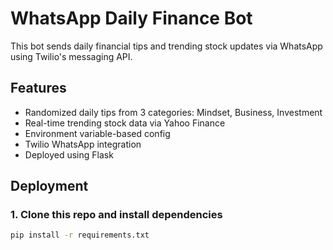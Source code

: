 # WhatsApp Daily Finance Bot

This bot sends daily financial tips and trending stock updates via WhatsApp using Twilio's messaging API.

## Features

- Randomized daily tips from 3 categories: Mindset, Business, Investment
- Real-time trending stock data via Yahoo Finance
- Environment variable-based config
- Twilio WhatsApp integration
- Deployed using Flask

## Deployment

### 1. Clone this repo and install dependencies

```bash
pip install -r requirements.txt
